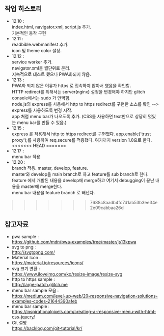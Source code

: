 ## 작업 히스토리
- 12.10 : 
<br/> index.html, navigator.xml, script.js 추가.
<br/> 기본적인 동작 구현
- 12.11 : 
<br/> readbible.webmanifest 추가.
<br/> icon 및 theme color 설정.
- 12.12 : 
<br/> service worker 추가.
<br/> navigator.xml을 월단위로 분리.
<br/> 지속적으로 테스트 했으나 PWA화되지 않음.
- 12.13 :
<br/> PWA화 되지 않은 이유가 https 로 접속하지 않아서 였음을 확인함.
<br/> HTTP redirect를 위해서는 server(nginx) 설정을 변경해야 하지만 glitch console에서는 sudo 가 안먹힘.
<br/> node.js의 express를 사용해서 http to https redirect를 구현한 소스를 확인 --> express를 사용하도록 변경 시작.
<br/> app 처럼 menu bar가 나오도록 추가. (CSS를 사용하면 text만으로 상당히 멋있는 menu bar를 만들 수 있음.)
- 12.15 :
<br/> express 를 적용해서 http to https redirect를 구현했다. app.enable('trust proxy');를 사용하여 req.secure를 적용했다. 여기까지 version 1.0으로 한다.
<<<<<<< HEAD
=======
- 12.17 :
<br/> menu bar 적용
- 12.20 :
<br/> branch 적용. master, develop, feature.
<br/> master와 develop을 main branch로 하고 feature를 sub branch로 한다.
<br/> feature 에서 개발된 내용을 develop에 merge하고 여기서 debugging이 끝난 내용을 master에 merge한다.
<br/> menu bar 내용을 feature branch 로 빼낸다.

>>>>>>> 7688c8aadb4fc7d1ab53b3ee34e2e09cabbaa26d

## 참고자료
+ pwa sample : 
<br/> https://github.com/mdn/pwa-examples/tree/master/js13kpwa
+ svg to png : 
<br/> http://svgtopng.com/
+ Material Icon : 
<br/> https://material.io/resources/icons/
+ svg 크기 변환 : 
<br/> https://www.iloveimg.com/ko/resize-image/resize-svg
+ http to https sample :
<br/> http://large-patch.glitch.me
+ menu bar sample 모음 : 
<br/> https://medium.com/level-up-web/20-responsive-navigation-solutions-examples-codes-21644390afeb
+ menu bar sample :
<br/> https://inspirationalpixels.com/creating-a-responsive-menu-with-html-css-jquery/
+ Git 설명
<br/> https://backlog.com/git-tutorial/kr/
